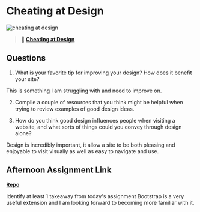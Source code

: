 # Cheating at Design

![cheating at design](https://bcw.blob.core.windows.net/public/img/courses/5247609446691139)

> **📖 [Cheating at Design](https://codeworksacademy.com/fs-student-guide/resources/wk1/04-Cheating-at-Design)**

## Questions

1. What is your favorite tip for improving your design? How does it benefit your site?

This is something I am struggling with and need to improve on.

2. Compile a couple of resources that you think might be helpful when trying to review examples of good design ideas.



3. How do you think good design influences people when visiting a website, and what sorts of things could you convey through design alone?

Design is incredibly important, it allow a site to be both pleasing and enjoyable to visit visually as well as easy to navigate and use.

## Afternoon Assignment Link

**[Repo](https://github.com/iangrell/<ASSIGNMENT_REPO>)**

Identify at least 1 takeaway from today's assignment
Bootstrap is a very useful extension and I am looking forward to becoming more familiar with it.
